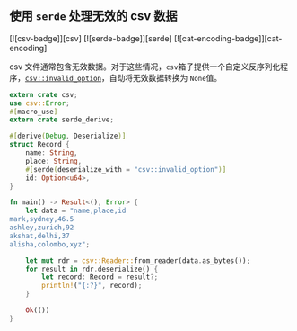 ## 使用 `serde` 处理无效的 csv 数据

[![csv-badge]][csv] [![serde-badge]][serde] [![cat-encoding-badge]][cat-encoding]

csv 文件通常包含无效数据。对于这些情况，`csv`箱子提供一个自定义反序列化程序，[`csv::invalid_option`]，自动将无效数据转换为 `None`值。

```rust
extern crate csv;
use csv::Error;
#[macro_use]
extern crate serde_derive;

#[derive(Debug, Deserialize)]
struct Record {
    name: String,
    place: String,
    #[serde(deserialize_with = "csv::invalid_option")]
    id: Option<u64>,
}

fn main() -> Result<(), Error> {
    let data = "name,place,id
mark,sydney,46.5
ashley,zurich,92
akshat,delhi,37
alisha,colombo,xyz";

    let mut rdr = csv::Reader::from_reader(data.as_bytes());
    for result in rdr.deserialize() {
        let record: Record = result?;
        println!("{:?}", record);
    }

    Ok(())
}
```

[`csv::invalid_option`]: https://docs.rs/csv/*/csv/fn.invalid_option.html
